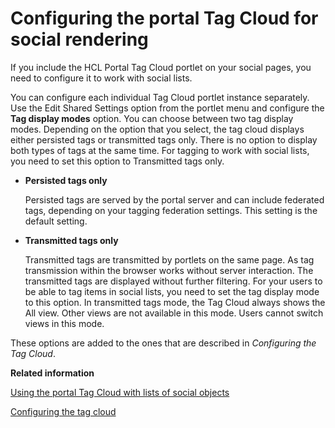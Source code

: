 # Configuring the portal Tag Cloud for social rendering

If you include the HCL Portal Tag Cloud portlet on your social pages, you need to configure it to work with social lists.

You can configure each individual Tag Cloud portlet instance separately. Use the Edit Shared Settings option from the portlet menu and configure the **Tag display modes** option. You can choose between two tag display modes. Depending on the option that you select, the tag cloud displays either persisted tags or transmitted tags only. There is no option to display both types of tags at the same time. For tagging to work with social lists, you need to set this option to Transmitted tags only.

-   **Persisted tags only**

    Persisted tags are served by the portal server and can include federated tags, depending on your tagging federation settings. This setting is the default setting.

-   **Transmitted tags only**

    Transmitted tags are transmitted by portlets on the same page. As tag transmission within the browser works without server interaction. The transmitted tags are displayed without further filtering. For your users to be able to tag items in social lists, you need to set the tag display mode to this option. In transmitted tags mode, the Tag Cloud always shows the All view. Other views are not available in this mode. Users cannot switch views in this mode.


These options are added to the ones that are described in *Configuring the Tag Cloud*.


**Related information**  


[Using the portal Tag Cloud with lists of social objects](../social/soc_rendr_tag_cloud_w_socl_list.md)

[Configuring the tag cloud](https://help.hcltechsw.com/digital-experience/8.5/panel_help/tag_cloud_cfg.html)

